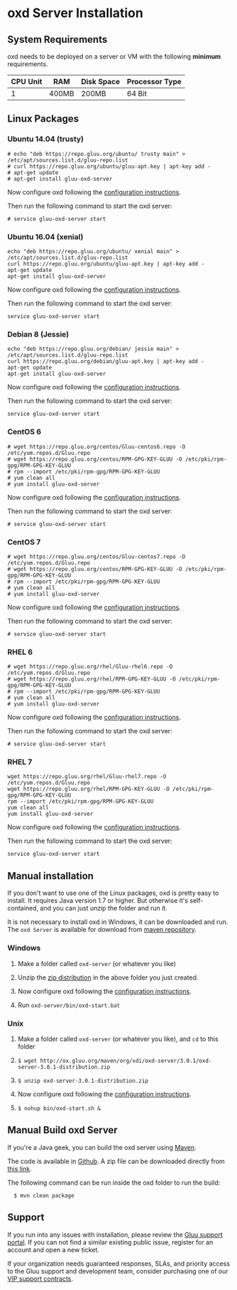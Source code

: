 # oxd Server Installation 

## System Requirements

oxd needs to be deployed on a server or VM with the following **minimum** requirements. 

|CPU Unit  |    RAM     |   Disk Space      | Processor Type |
|----------|------------|-------------------|----------------|
|       1  |    400MB     |   200MB            |  64 Bit        |

## Linux Packages

### Ubuntu 14.04 (trusty)

```
# echo "deb https://repo.gluu.org/ubuntu/ trusty main" > /etc/apt/sources.list.d/gluu-repo.list
# curl https://repo.gluu.org/ubuntu/gluu-apt.key | apt-key add -
# apt-get update
# apt-get install gluu-oxd-server
```
Now configure oxd following the [configuration instructions](../conf/index.md). 

Then run the following command to start the oxd server:

`# service gluu-oxd-server start`


### Ubuntu 16.04 (xenial)

```
echo "deb https://repo.gluu.org/ubuntu/ xenial main" > /etc/apt/sources.list.d/gluu-repo.list
curl https://repo.gluu.org/ubuntu/gluu-apt.key | apt-key add -
apt-get update
apt-get install gluu-oxd-server
```
Now configure oxd following the [configuration instructions](../conf/index.md). 

Then run the following command to start the oxd server:

`service gluu-oxd-server start`

### Debian 8 (Jessie)

```
echo "deb https://repo.gluu.org/debian/ jessie main" > /etc/apt/sources.list.d/gluu-repo.list
curl https://repo.gluu.org/debian/gluu-apt.key | apt-key add -
apt-get update
apt-get install gluu-oxd-server
```
Now configure oxd following the [configuration instructions](../conf/index.md). 

Then run the following command to start the oxd server:

`service gluu-oxd-server start`

### CentOS 6

```
# wget https://repo.gluu.org/centos/Gluu-centos6.repo -O /etc/yum.repos.d/Gluu.repo
# wget https://repo.gluu.org/centos/RPM-GPG-KEY-GLUU -O /etc/pki/rpm-gpg/RPM-GPG-KEY-GLUU
# rpm --import /etc/pki/rpm-gpg/RPM-GPG-KEY-GLUU
# yum clean all
# yum install gluu-oxd-server
```
Now configure oxd following the [configuration instructions](../conf/index.md). 

Then run the following command to start the oxd server:

`# service gluu-oxd-server start`

### CentOS 7

```
# wget https://repo.gluu.org/centos/Gluu-centos7.repo -O /etc/yum.repos.d/Gluu.repo
# wget https://repo.gluu.org/centos/RPM-GPG-KEY-GLUU -O /etc/pki/rpm-gpg/RPM-GPG-KEY-GLUU
# rpm --import /etc/pki/rpm-gpg/RPM-GPG-KEY-GLUU
# yum clean all
# yum install gluu-oxd-server
```
Now configure oxd following the [configuration instructions](../conf/index.md). 

Then run the following command to start the oxd server:

`# service gluu-oxd-server start`

### RHEL 6

```
# wget https://repo.gluu.org/rhel/Gluu-rhel6.repo -O /etc/yum.repos.d/Gluu.repo
# wget https://repo.gluu.org/rhel/RPM-GPG-KEY-GLUU -O /etc/pki/rpm-gpg/RPM-GPG-KEY-GLUU
# rpm --import /etc/pki/rpm-gpg/RPM-GPG-KEY-GLUU
# yum clean all
# yum install gluu-oxd-server
```
Now configure oxd following the [configuration instructions](../conf/index.md). 

Then run the following command to start the oxd server:

`# service gluu-oxd-server start`

### RHEL 7

```
wget https://repo.gluu.org/rhel/Gluu-rhel7.repo -O /etc/yum.repos.d/Gluu.repo
wget https://repo.gluu.org/rhel/RPM-GPG-KEY-GLUU -O /etc/pki/rpm-gpg/RPM-GPG-KEY-GLUU
rpm --import /etc/pki/rpm-gpg/RPM-GPG-KEY-GLUU
yum clean all
yum install gluu-oxd-server
```
Now configure oxd following the [configuration instructions](../conf/index.md). 

Then run the following command to start the oxd server:

`service gluu-oxd-server start`

## Manual installation

If you don't want to use one of the Linux packages, oxd is pretty easy to install. It requires
Java version 1.7 or higher. But otherwise it's self-contained, and you can just unzip the folder 
and run it.

It is not necessary to install oxd in Windows, it can be downloaded and run. The `oxd Server` is 
available for download from [maven repository](http://ox.gluu.org/maven/org/xdi/oxd-server).

### Windows

1. Make a folder called `oxd-server` (or whatever you like)
 
2. Unzip the [zip distribution](http://ox.gluu.org/maven/org/xdi/oxd-server/3.0.1/oxd-server-3.0.1-distribution.zip)
in the above folder you just created. 

3. Now configure oxd following the [configuration instructions](../conf/index.md). 

4. Run `oxd-server/bin/oxd-start.bat`

### Unix

1. Make a folder called `oxd-server` (or whatever you like), and `cd` to this folder
 
2. `$ wget http://ox.gluu.org/maven/org/xdi/oxd-server/3.0.1/oxd-server-3.0.1-distribution.zip`

3. `$ unzip oxd-server-3.0.1-distribution.zip`

4. Now configure oxd following the [configuration instructions](../conf/index.md). 

5. `$ nohup bin/oxd-start.sh &`

## Manual Build oxd Server

If you're a Java geek, you can build the oxd server using [Maven](http://maven.apache.org).

The code is available in [Github](https://github.com/GluuFederation/oxd). A zip file can be 
downloaded directly from [this link](https://github.com/GluuFederation/oxd/archive/master.zip). 

The following command can be run inside the oxd folder to run the build:

```
  $ mvn clean package
```

## Support

If you run into any issues with installation, please review the [Gluu support portal](https://support.glu.uorg). If you can not find a similar existing public issue, register for an account and open a new ticket.

If your organization needs guaranteed responses, SLAs, and priority access to the Gluu support and development team, consider purchasing one of our [VIP support contracts](https://gluu.org/pricing).
